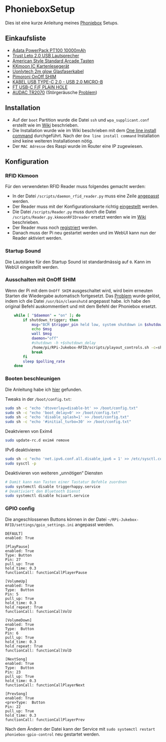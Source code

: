 # PhonieboxSetup
Dies ist eine kurze Anleitung meines [Phoniebox](https://github.com/MiczFlor/RPi-Jukebox-RFID) Setups.

## Einkaufsliste
* [Adata PowerPack PT100 10000mAh](https://www.galaxus.ch/de/s1/product/adata-powerpack-pt100-10000mah-powerbank-6337123)
* [Trust Leto 2.0 USB Lautsprecher](https://www.amazon.de/dp/B00JRW0M32/ref=pe_3044161_185740101_TE_item)
* [American Style Standard Arcade Tasten](https://www.amazon.de/dp/B07GBSJX2H/ref=pe_3044161_185740101_TE_item)
* [KKmoon IC Kartenlesegerät](https://www.amazon.de/dp/B011XI2DE8/ref=pe_3044161_185740101_TE_item)
* [Uonlytech 2m glow Glasfaserkabel](https://www.amazon.de/dp/B081JY4ZMJ/ref=pe_3044161_185740101_TE_item)
* [Pimoroni OnOff SHIM](https://www.pi-shop.ch/pimoroni-onoff-shim)
* [KABEL USB TYPE-C 2.0 - USB 2.0 MICRO-B](https://www.conrad.ch/de/p/delock-usb-2-0-anschlusskabel-1x-usb-2-0-stecker-micro-b-1x-usb-c-stecker-1-00-m-schwarz-1371594.html)
* [FT USB-C F/F PLAIN HOLE](https://www.conrad.ch/de/p/xlr-adapter-usb-c-buchse-auf-usb-c-buchse-adapter-cp30201x-cliff-inhalt-1-st-2239986.html)
* [AUDAC TR2070](https://www.brack.ch/audac-entstoerfilter-tr2070-520216) (Störgeräusche [Problem](https://github.com/MiczFlor/RPi-Jukebox-RFID/issues/341))

## Installation
* Auf der `boot` Partition wurde die Datei `ssh` und `wpa_supplicant.conf` erstellt wie im [Wiki](https://github.com/MiczFlor/RPi-Jukebox-RFID/wiki/INSTALL-stretch#installation-and-configuration-via-ssh--headless-installation) beschrieben.
* Die Installation wurde wie im Wiki beschrieben mit dem [One line install command](https://github.com/MiczFlor/RPi-Jukebox-RFID) durchgeführt. Nach der `One line install command` Installation sind keine weiteren Installationen nötig.
* Der `MAC Adresse` des Raspi wurde im Router eine IP zugewiesen.

## Konfiguration

### RFID Kkmoon
Für den verwendeten RFID Reader muss folgendes gemacht werden:

* In der Datei `/scripts/daemon_rfid_reader.py` muss eine Zeile [angepasst](https://github.com/MiczFlor/RPi-Jukebox-RFID/issues/551#issuecomment-517492094) werden.
* Der Reader muss mit der Konfigurationskarte richtig [eingestellt](https://github.com/MiczFlor/RPi-Jukebox-RFID/wiki/RFID_Reader_KKMOON_Info) werden.
* Die Datei `/scripts/Reader.py` muss durch die Datei `/scripts/Reader.py.kkmoonRFIDreader` ersetzt werden wie im [Wiki](https://github.com/MiczFlor/RPi-Jukebox-RFID/wiki/RFID-Reader-Special#alternative-scripts) beschrieben.
* Der Reader muss noch [registriert](https://github.com/MiczFlor/RPi-Jukebox-RFID/wiki/CONFIGURE-stretch#register-your-usb-device-for-the-phoniebox) werden.
* Danach muss der Pi neu gestartet werden und im WebUI kann nun der Reader aktiviert werden.

### Startup Sound
Die Lautstärke für den Startup Sound ist standardmässig auf `0`. Kann im WebUI eingestellt werden.

### Ausschalten mit OnOff SHIM
Wenn der Pi mit dem `OnOff SHIM` ausgeschaltet wird, wird beim erneuten Starten die Wiedergabe automatisch fortgesetzt.
Das [Problem](https://github.com/MiczFlor/RPi-Jukebox-RFID/issues/1189#issuecomment-743426526) wurde gelöst, indem ich die Datei `/usr/bin/cleanshutd` angepasst habe. Ich habe den original Befehl auskommentiert und mit dem Befehl der Phoniebox ersetzt.

```bash
    while [ "$daemon" = "on" ]; do
        if shutdown_trigger; then
            msg="BCM $trigger_pin held low, system shutdown in $shutdown_delay minutes"
            echo $msg
            wall $msg
            daemon="off"
            #shutdown -h +$shutdown_delay
            /home/pi/RPi-Jukebox-RFID/scripts/playout_controls.sh -c=shutdown
            break
        fi
        sleep $polling_rate
    done
```

### Booten beschleunigen
Die Anleitung habe ich [hier](https://splittscheid.de/faqs-zu-meiner-phoniebox/#bootspeedup) gefunden.

Tweaks in der `/boot/config.txt`:
```bash
sudo sh -c "echo 'dtoverlay=disable-bt' >> /boot/config.txt"
sudo sh -c "echo 'boot_delay=0' >> /boot/config.txt"
sudo sh -c "echo 'disable_splash=1' >> /boot/config.txt"
sudo sh -c "echo '#initial_turbo=30' >> /boot/config.txt"
```
Deaktvieren von Exim4
```bash
sudo update-rc.d exim4 remove
```

IPv6 deaktivieren
```bash
sudo sh -c "echo 'net.ipv6.conf.all.disable_ipv6 = 1' >> /etc/sysctl.conf"
sudo sysctl -p
```
Deaktivieren von weiteren „unnötigen“ Diensten
```bash
# Damit kann man Tasten einer Tastatur Befehle zuordnen
sudo systemctl disable triggerhappy.service 
# Deaktiviert den Bluetooth Dienst
sudo systemctl disable hciuart.service
```

### GPIO config
Die angeschlossenen Buttons können in der Datei `~/RPi-Jukebox-RFID/settings/gpio_settings.ini` angepasst werden.

```
DEFAULT]
enabled: True

[PlayPause]
enabled: True
Type: Button
Pin: 27
pull_up: True
hold_time: 0.3
functionCall: functionCallPlayerPause

[VolumeUp]
enabled: True
Type:  Button
Pin: 5
pull_up: True
hold_time: 0.3
hold_repeat: True
functionCall: functionCallVolU

[VolumeDown]
enabled: True
Type:  Button
Pin: 6
pull_up: True
hold_time: 0.3
hold_repeat: True
functionCall: functionCallVolD

[NextSong]
enabled: True
Type:  Button
Pin: 23
pull_up: True
hold_time: 0.3
functionCall: functionCallPlayerNext

[PrevSong]
enabled: True
<pre>Type:  Button
Pin: 22
pull_up: True
hold_time: 0.3
functionCall: functionCallPlayerPrev
```
Nach dem Ändern der Datei kann der Service mit `sudo systemctl restart phoniebox-gpio-control` neu gestartet werden.